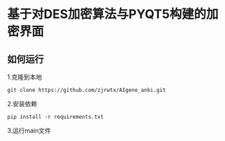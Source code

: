 # 基于对DES加密算法与PYQT5构建的加密界面

## 如何运行
1.克隆到本地
```
git clone https://github.com/zjrwtx/AIgene_anki.git
```

2.安装依赖
```
pip install -r requirements.txt
```
3.运行main文件